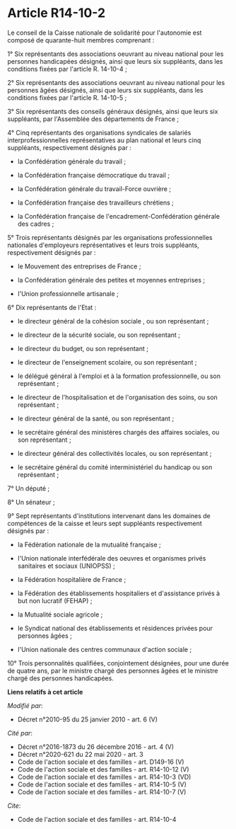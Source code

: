 # Article R14-10-2

Le conseil de la Caisse nationale de solidarité pour l'autonomie est composé de quarante-huit membres comprenant : 

1° Six représentants des associations oeuvrant au niveau national pour les personnes handicapées désignés, ainsi que leurs
six suppléants, dans les conditions fixées par l'article R. 14-10-4 ; 

2° Six représentants des associations oeuvrant au niveau national pour les personnes âgées désignés, ainsi que leurs six
suppléants, dans les conditions fixées par l'article R. 14-10-5 ; 

3° Six représentants des conseils généraux désignés, ainsi que leurs six suppléants, par l'Assemblée des départements de
France ; 

4° Cinq représentants des organisations syndicales de salariés interprofessionnelles représentatives au plan national et
leurs cinq suppléants, respectivement désignés par :

- la Confédération générale du travail ;

- la Confédération française démocratique du travail ;

- la Confédération générale du travail-Force ouvrière ;

- la Confédération française des travailleurs chrétiens ;

- la Confédération française de l'encadrement-Confédération générale des cadres ; 

5° Trois représentants désignés par les organisations professionnelles nationales d'employeurs représentatives et leurs trois
suppléants, respectivement désignés par :

- le Mouvement des entreprises de France ;

- la Confédération générale des petites et moyennes entreprises ;

- l'Union professionnelle artisanale ; 

6° Dix représentants de l'Etat :

- le      directeur général de la cohésion sociale , ou son représentant ;

- le directeur de la sécurité sociale, ou son représentant ;

- le directeur du budget, ou son représentant ;

- le directeur de l'enseignement scolaire, ou son représentant ;

- le délégué général à l'emploi et à la formation professionnelle, ou son représentant ;

- le directeur de l'hospitalisation et de l'organisation des soins, ou son représentant ;

- le directeur général de la santé, ou son représentant ;

- le secrétaire général des ministères chargés des affaires sociales, ou son représentant ;

- le directeur général des collectivités locales, ou son représentant ;

- le secrétaire général du comité interministériel du handicap ou son représentant ; 

7° Un député ; 

8° Un sénateur ; 

9° Sept représentants d'institutions intervenant dans les domaines de compétences de la caisse et leurs sept suppléants
respectivement désignés par :

- la Fédération nationale de la mutualité française ;

- l'Union nationale interfédérale des oeuvres et organismes privés sanitaires et sociaux (UNIOPSS) ;

- la Fédération hospitalière de France ;

- la Fédération des établissements hospitaliers et d'assistance privés à but non lucratif (FEHAP) ;

- la Mutualité sociale agricole ;

- le Syndicat national des établissements et résidences privées pour personnes âgées ;

- l'Union nationale des centres communaux d'action sociale ; 

10° Trois personnalités qualifiées, conjointement désignées, pour une durée de quatre ans, par le ministre chargé des
personnes âgées et le ministre chargé des personnes handicapées.

**Liens relatifs à cet article**

_Modifié par_:

  - Décret n°2010-95 du 25 janvier 2010 - art. 6 (V)

_Cité par_:

  - Décret n°2016-1873 du 26 décembre 2016 - art. 4 (V)
  - Décret n°2020-621 du 22 mai 2020 - art. 3
  - Code de l'action sociale et des familles - art. D149-16 (V)
  - Code de l'action sociale et des familles - art. R14-10-12 (V)
  - Code de l'action sociale et des familles - art. R14-10-3 (VD)
  - Code de l'action sociale et des familles - art. R14-10-5 (V)
  - Code de l'action sociale et des familles - art. R14-10-7 (V)

_Cite_:

  - Code de l'action sociale et des familles - art. R14-10-4
